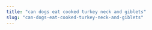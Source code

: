 ```yaml
---
title: "can dogs eat cooked turkey neck and giblets"
slug: "can-dogs-eat-cooked-turkey-neck-and-giblets"
---
```


